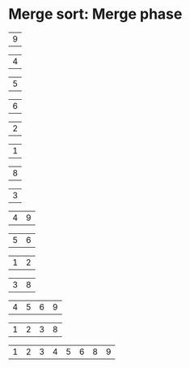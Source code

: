 # Merge sort: Merge phase


<div class="row">
<table style="width: auto;">
    <tr>
        <td>9</td>
    </tr>
</table>
<table style="width: auto;">
    <tr>
        <td>4</td>
    </tr>
</table>
<table style="width: auto;">
    <tr>
        <td>5</td>
    </tr>
</table>
<table style="width: auto;">
    <tr>
        <td>6</td>
    </tr>
</table>
<table style="width: auto;">
    <tr>
        <td>2</td>
    </tr>
</table>
<table style="width: auto;">
    <tr>
        <td>1</td>
    </tr>
</table>
<table style="width: auto;">
    <tr>
        <td>8</td>
    </tr>
</table>
<table style="width: auto;">
    <tr>
        <td>3</td>
    </tr>
</table>
</div>

<div class="row">
<table style="width: auto;">
    <tr>
        <td>4</td>
        <td>9</td>
    </tr>
</table>
<table style="width: auto;">
    <tr>
        <td>5</td>
        <td>6</td>
    </tr>
</table>
<table style="width: auto;">
    <tr>
        <td>1</td>
        <td>2</td>
    </tr>
</table>
<table style="width: auto;">
    <tr>
        <td>3</td>
        <td>8</td>
    </tr>
</table>
</div>


<div class="row">
<table style="width: auto;">
    <tr>
        <td>4</td>
        <td>5</td>
        <td>6</td>
        <td>9</td>
    </tr>
</table>
<table style="width: auto;">
    <tr>
        <td>1</td>
        <td>2</td>
        <td>3</td>
        <td>8</td>
    </tr>
</table>
</div>

<div class="row">
<table style="width: auto;">
    <tr>
        <td>1</td>
        <td>2</td>
        <td>3</td>
        <td>4</td>
        <td>5</td>
        <td>6</td>
        <td>8</td>
        <td>9</td>
    </tr>
</table>
</div>


